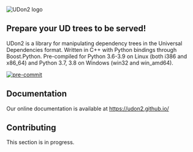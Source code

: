 ![UDon2 logo](https://github.com/dkalpakchi/udon2/raw/master/images/udon2_logo.png "UDon2")
## Prepare your UD trees to be served!
UDon2 is a library for manipulating dependency trees in the Universal Dependencies format. Written in C++ with Python bindings through Boost.Python. Pre-compiled for Python 3.6-3.9 on Linux (both i386 and x86_64) and Python 3.7, 3.8 on Windows (win32 and win_amd64).

[![pre-commit](https://img.shields.io/badge/pre--commit-enabled-brightgreen?logo=pre-commit&logoColor=white)](https://github.com/pre-commit/pre-commit)

## Documentation
Our online documentation is available at https://udon2.github.io/

## Contributing
This section is in progress.
